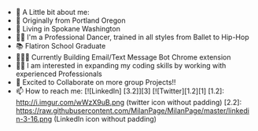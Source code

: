 <!-- [![Header](https://raw.githubusercontent.com/MilanPage/<OWNER>/<OWNER>/readme_header.png "Header")](https://some-url.dev/)
 -->
- 👋 A Little bit about me:
- 🌲 Originally from Portland Oregon
- 🏡 Living in Spokane Washington
- 💃🏽 I'm a Professional Dancer, trained in all styles from Ballet to Hip-Hop
- 📚 Flatiron School Graduate
- 👩🏽‍💻 Currently Building Email/Text Message Bot Chrome extension
- 🤟🏼 I am interested in expanding my coding skills by working with experienced Professionals
- 💞️ Excited to Collaborate on more group Projects!!
- 📫 How to reach me: [![LinkedIn] [3.2]][3] [![Twitter][1.2][1]
[1.2]: http://i.imgur.com/wWzX9uB.png (twitter icon without padding)
[2.2]:  https://raw.githubusercontent.com/MilanPage/MilanPage/master/linkedin-3-16.png (LinkedIn icon without padding)

<!-- [1]: https://twitter.com/PageMilan -->
[2]: https://www.linkedin.com/in/milan-page-527a39227/

<!---
milanvpage/milanvpage is a ✨ special ✨ repository because its `README.md` (this file) appears on your GitHub profile.
You can click the Preview link to take a look at your changes.
--->
